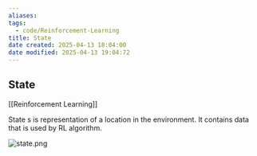 ```yaml
---
aliases: 
tags:
  - code/Reinforcement-Learning
title: State
date created: 2025-04-13 18:04:00
date modified: 2025-04-13 19:04:72
---
```

## State

[[Reinforcement Learning]]

State s is representation of a location in the environment. It contains data that is used by RL algorithm.

![state.png](https://typora-tes.oss-cn-shanghai.aliyuncs.com/picgo/state.png)
